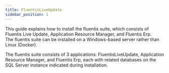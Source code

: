 ```yaml
---
title: FluentisLiveUpdate
sidebar_position: 1
---
```


This guide explains how to install the fluentis suite, which consists of Fluentis Live Update, Application Resource Manager, and Fluentis Erp.  
The fluentis suite can be installed on a Windows-based server rather than Linux (Docker).  

The fluentis suite consists of 3 applications: FluentisLiveUpdate, Application Resource Manager, and Fluentis Erp, each with related databases on the SQL Server instance indicated during installation.  



